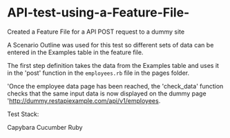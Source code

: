 # API-test-using-a-Feature-File-
Created a Feature File for a API POST request to a dummy site 


A Scenario Outline was used for this test so different sets of data can be entered in the Examples table in the feature file.

The first step definition takes the  data from the Examples table and uses it in the 'post' function in the `employees.rb` file in the pages folder. 

'Once the employee data page has been reached, the 'check_data' function checks that the same input data is now displayed on the dummy page 'http://dummy.restapiexample.com/api/v1/employees.

Test Stack:

Capybara
Cucumber
Ruby

